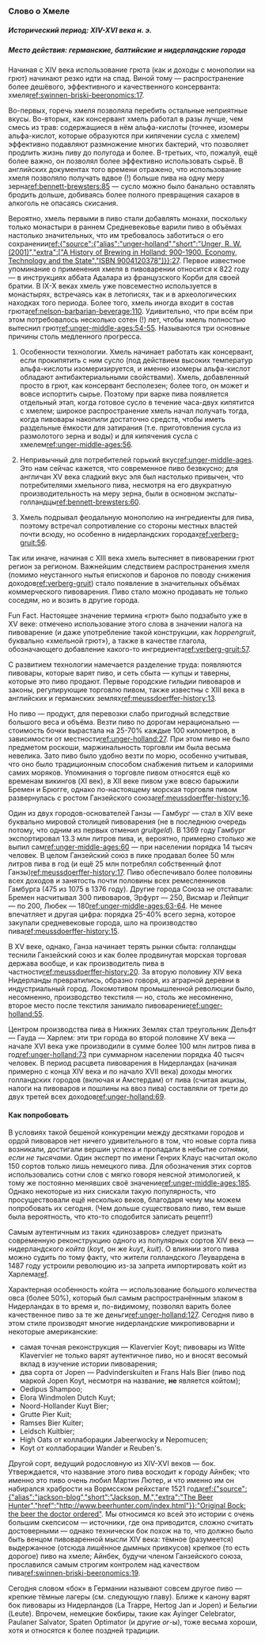 ### Слово о Хмеле

##### Исторический период: XIV-XVI века н. э.

##### Место действия: германские, балтийские и нидерландские города

Начиная с XIV века использование грюта (как и доходы с монополии на грют) начинают резко идти на спад. Виной тому — распространение более дешёвого, эффективного и качественного консерванта: хмеля[ref:swinnen-briski-beeronomics:17]().

Во-первых, горечь хмеля позволяла перебить остальные неприятные вкусы. Во-вторых, как консервант хмель работал в разы лучше, чем смесь из трав: содержащиеся в нём альфа-кислоты (точнее, изомеры альфа-кислот, которые образуются при кипячении сусла с хмелем) эффективно подавляют размножение многих бактерий, что позволяет продлить жизнь пиву до полугода и более. В-третьих, что, пожалуй, ещё более важно, он позволял более эффективно использовать сырьё. В английских документах того времени отражено, что использование хмеля позволяло получать вдвое (!) больше пива на одну меру зерна[ref:bennett-brewsters:85]() — сусло можно было банально оставлять бродить дольше, добиваясь более полного превращения сахаров в алкоголь не опасаясь скисания.

Вероятно, хмель первыми в пиво стали добавлять монахи, поскольку только монастыри в раннем Средневековье варили пиво в объёмах настолько значительных, что им требовалось заботиться о его сохранении[ref:{"source":{"alias":"unger-holland","short":"Unger, R. W. (2001)","extra":["A History of Brewing in Holland: 900-1900. Economy, Technology and the State","ISBN 9004120378"]}}:27](). Первое известное упоминание о применения хмеля в пивоварении относится к 822 году — в инструкциях аббата Адалара из французского Корби для своей братии. В IX-X веках хмель уже повсеместно используется в монастырях, встречаясь как в летописях, так и в археологических находках того периода. Более того, хмель иногда входит в состав грюта[ref:nelson-barbarian-beverage:110](). Удивительно, что при всём при этом потребовалось несколько сотен (!) лет, чтобы хмель полностью вытеснил грют[ref:unger-middle-ages:54-55](). Называются три основные причины столь медленного прогресса.

  1. Особенности технологии. Хмель начинает работать как консервант, если прокипятить с ним сусло (под действием высоких температур альфа-кислоты изомеризируется, и именно изомеры альфа-кислот обладают антибактериальными свойствами). Хмель, добавленный просто в грют, как консервант бесполезен; более того, он может и вовсе испортить сырье. Поэтому при варке пива появляется отдельный этап, когда готовое сусло в течение часа-двух кипятится с хмелем; широкое распространение хмель начал получать тогда, когда пивовары накопили достаточно средств, чтобы иметь раздельные ёмкости для затирания (т.е. приготовления сусла из размолотого зерна и воды) и для кипячения сусла с хмелем[ref:unger-middle-ages:56]().

  2. Непривычный для потребителей горький вкус[ref:unger-middle-ages](). Это нам сейчас кажется, что современное пиво безвкусно; для англичан XV века сладкий вкус эля был настолько привычен, что потребителями хмельного пива, несмотря на его двукратную производительность на меру зерна, были в основном экспаты-голландцы[ref:bennett-brewsters:60]().

  3. Хмель подрывал феодальную монополию на ингредиенты для пива, поэтому встречал сопротивление со стороны местных властей почти всюду, но особенно в нидерландских городах[ref:verberg-gruit:56]().

Так или иначе, начиная с XIII века хмель вытесняет в пивоварении грют регион за регионом. Важнейшим следствием распространения хмеля (помимо неустанного нытья епископов и баронов по поводу снижения доходов[ref:verberg-gruit]()) стало появление в значительных объёмах коммерческого пивоварения. Пиво стало можно продавать не только соседям, но и возить в другие города.

Fun Fact. Настоящее значение термина «грют» было подзабыто уже в XV веке: отмечено использование этого слова в значении налога на пивоварение (и даже употребление такой конструкции, как _hoppengruit_, буквально «хмельной грют»), а также в качестве глагола, обозначающего добавление какого-то ингредиента[ref:verberg-gruit:57]().

С развитием технологии намечается разделение труда: появляются пивовары, которые варят пиво, и сеть сбыта — купцы и таверны, которые это пиво продают. Первые городские гильдии пивоваров и законы, регулирующие торговлю пивом, также известны с XIII века в английских и германских землях[ref:meussdoerffer-history:13]().

Но пиво — продукт, для перевозки слабо пригодный вследствие большого веса и объёма. Везти пиво по дорогам нерационально — стоимость бочки вырастала на 25-70% каждые 100 километров, в зависимости от местности[ref:unger-holland:27](). При этом пиво не было предметом роскоши, маржинальность торговли им была весьма невелика. Зато пиво было удобно везти по морю, особенно учитывая, что оно было традиционным способом снабжения питьем и калориями самих моряков. Упоминания о торговле пивом относятся ещё ко временам викингов (XI век), в XII веке пивом уже вовсю барыжили Бремен и Брюгге, однако по-настоящему морская торговля пивом развернулась с ростом Ганзейского союза[ref:meussdoerffer-history:16]().

Один из двух городов-основателей Ганзы — Гамбург — стал в XIV веке буквально мировой столицей пивоварения (не в последнюю очередь потому, что одним из первых отменил _gruitgeld_). В 1369 году Гамбург экспортировал 13.3 млн литров пива, и, вероятно, примерно столько же выпил сам[ref:unger-middle-ages:60]() — при населении порядка 14 тысяч человек. В целом Ганзейский союз в пике продавал более 50 млн литров пива в год (и ещё 25 млн потреблял собственный флот Ганзы)[ref:meussdoerffer-history:17](). Пиво обеспечивало более половины всех доходов и занятость почти половины всех ремесленников Гамбурга (475 из 1075 в 1376 году). Другие города Союза не отставали: Бремен насчитывал 300 пивоваров, Эрфурт — 250, Висмар и Лейпциг — по 200, Любек — 180[ref:unger-middle-ages:63-64](). Не менее впечатляет и другая цифра: порядка 25-40% всего зерна, которое закупали средневековые города, шло на производство пива[ref:meussdoerffer-history:15]().

В XV веке, однако, Ганза начинает терять рынки сбыта: голландцы теснили Ганзейский союз и как более продвинутая морская торговая держава вообще, и как производитель пива в частности[ref:meussdoerffer-history:20](). За вторую половину XIV века Нидерланды превратились, образно говоря, из аграрной деревни в индустриальный город. Локомотивом промышленной революции было, несомненно, производство текстиля — но, столь же несомненно, второе место после текстиля занимало пивоварение[ref:unger-holland:55]().

Центром производства пива в Нижних Землях стал треугольник Дельфт — Гауда — Харлем: эти три города во второй половине XV века — начале XVI века уже производили в сумме более 100 млн литров пива в год[ref:unger-holland:73]() при суммарном населении порядка 40 тысяч человек. В период расцвета пивоварения в Нидерландах (начиная примерно с конца XIV века и по начало XVII века) доходы многих голландских городов (включая и Амстердам) от пива (считая акцизы, налоги на пивоваров и пошлины на ввоз пива) составляли от трети до двух третей всех доходов[ref:unger-holland:69]().

#### Как попробовать

В условиях такой бешеной конкуренции между десятками городов и ордой пивоваров нет ничего удивительного в том, что новые сорта пива возникали, достигали вершин успеха и пропадали в небытие _сотнями, если не тысячами_. Один эксперт по имени Генрих Клаус насчитал около 150 сортов только лишь немецкого пива. Для обозначения этих сортов использовались сотни слов с мягко говоря неясной этимологией, к тому же постоянно менявших своё значение[ref:unger-middle-ages:185](). Однако некоторые из них снискали такую популярность, что просуществовали ещё несколько веков, благодаря чему мы можем попробовать их сегодня. (Чем дольше существовало пиво, тем выше была вероятность, что кто-то сподобится записать рецепт!)

Самым аутентичным из таких «динозавров» следует признать современную реконструкцию одного из популярных сортов XIV века — нидерландского _койта_ (_koyt_, он же _kuyt_, _kuit_). О влиянии этого пива можно судить по тому факту, что жители голландского Леувардена в 1487 году устроили революцию из-за запрета импортировать койт из Харлема[ref](https://history.stackexchange.com/questions/23532/what-exactly-happened-with-beer-and-leeuwarden-in-1487).

Характерная особенность койта — использование большого количества овса (более 50%), который был самым распространённым злаком в Нидерландах в то время и, по-видимому, позволял варить более качественное пиво за те же деньги[ref:unger-holland:127](). Сегодня пиво в этом стиле производят многие нидерландские микропивоварни и некоторые американские:

  * самая точная реконструкция — Klavervier Koyt; пивовары из Witte Klavervier не только варят аутентичное пиво, но и вносят весомый вклад в изучение истории пивоварения;
  * два сорта от Jopen — Padvinderskuiten и Frans Hals Bier (пиво под маркой Jopen Koyt, несмотря на название, **не** является койтом);
  * Oedipus Shampoo;
  * Elora Windmolen Dutch Kuyt;
  * Noord-Hollander Kuyt Bier;
  * Grutte Pier Kuit;
  * Ramses Bier Kuiter;
  * Leidsch Kuitbier;
  * High Oats от коллаборации Jabeerwocky и Nepomucen;
  * Koyt от коллаборации Wander и Reuben's.

Другой сорт, ведущий родословную из XIV-XVI веков — бок. Утверждается, что название этого пива восходит к городу Айнбек; что именно это пиво очень любил Мартин Лютер, и что именно им он набирался храбрости на Вормсском рейхстаге 1521 года[ref:{"source":{"alias":"jackson-blog","short":"Jackson, M.","extra":"The Beer Hunter","href":"http://www.beerhunter.com/index.html"}}:"Original Bock: the beer the doctor ordered"](http://www.beerhunter.com/documents/19133-000034.html). Мы относимся ко всей это истории с очень большим скепсисом — источники, где она приводится, сложно считать достоверными — однако технически бок похож на то, что должно было быть венцом пивоваренной мысли XIV века: тёмное (разумеется) выдержанное (отсюда лишённое дымных привкусов) крепкое (то есть дорогое) пиво на хмеле; Айнбек, будучи членом Ганзейского союза, прославился самым строгим контролем над качеством пива[ref:swinnen-briski-beeronomics:19]().

Сегодня словом «бок» в Германии называют совсем другое пиво — крепкие тёмные лагеры (см. следующую главу). Ближе к канону варят бок пивовары из Нидерландов (La Trappe, Hertog Jan и Jopen) и Бельгии (Leute). Впрочем, немецкие бокбиры, такие как Ayinger Celebrator, Paulaner Salvator, Spaten Optimator (и другие _or_-ы), тоже весьма хороши, хотя и относятся к более поздней традиции.

